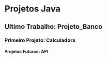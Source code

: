# Projetos Java

## Ultimo Trabalho: Projeto_Banco

### Primeiro Projeto: Calculadora

#### Projetos Futuros: API
